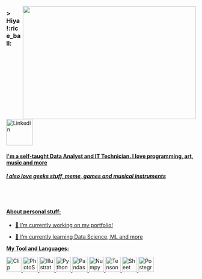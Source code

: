 <p align="right">
  <img width="460" height="300" src="https://user-images.githubusercontent.com/107581955/173957237-37cc54ea-1957-408f-80b9-15505d568d69.gif" align="right">
</p>

<h3 align="left"> > Hiya!:rice_ball:
</h3>

<p>
<a href="https://www.linkedin.com/in/danilomannucci/">
<img width="70" alt="Linkedin" src="https://img.shields.io/badge/LinkedIn-0077B5?style=for-the-badge&logo=linkedin&logoColor=whit"/>
</p>

<h4 align="left">
 I'm a self-taught Data Analyst and IT Technician. I love programming, art, music and more
</h4>
<h5>
 I also love geeks stuff, meme, games and musical instruments
</h5>


<br>
<br>


<h4>
   About personal stuff:
</h4>
   
   
 <p align="left" style="margin-bottom: 0px !important;">
 
- 🔭 I’m currently working on my portfolio!

- 🌱 I’m currently learning Data Science, ML and more


   
**My Tool and Languages:**
<p align="left" style="margin-bottom: 0px !important;">
  <a href="https://www.clipstudio.net/en/">
    <img width="40" alt="Clip Studio Paint" src="https://user-images.githubusercontent.com/107581955/173955588-3da6f6c4-7492-42ad-a859-3e4ede562a4d.png">
  </a>
<a href="https://www.adobe.com/products/photoshop.html">
    <img width="40" alt="PhotoShop" src="https://user-images.githubusercontent.com/107581955/173926362-5b66e99f-394c-4f54-aad3-b4581250c152.png">
</a>
  <a href="https://www.adobe.com/products/illustrator.html">
    <img width="40" alt="Illustrator" src="https://user-images.githubusercontent.com/107581955/173941055-a4e5967c-6f47-466b-908d-d6af7a1e3fb2.png">
</a>  
<a href="https://www.python.org/">
    <img width="40" alt="Python" src="https://user-images.githubusercontent.com/107581955/173927133-e225f74c-10fd-4030-8c1e-aef1eaf73168.png">
</a>
<a href="https://pandas.pydata.org/">
    <img width="40" alt="Pandas" src="https://user-images.githubusercontent.com/107581955/173941450-e67d3ba7-66e2-442f-986e-fd9b64703105.png">
</a> 
 <a href="https://numpy.org/">
    <img width="40" alt="Numpy" src="https://user-images.githubusercontent.com/107581955/173940242-dd20a3e7-5745-4f4e-baae-7675a463b047.png">
</a>  
 <a href="https://www.tensorflow.org/">
    <img width="40" alt="TensonFlow" src="https://user-images.githubusercontent.com/107581955/173940425-ae656de6-d029-4afd-87d4-1ee94a0e5bcb.png">
</a>  
<a href="https://www.google.com/sheets/about/">
    <img width="40" alt="Sheet" src="https://user-images.githubusercontent.com/107581955/173940591-df1ed204-7d18-4018-b460-e0977ad03372.png">
</a>  
<a href="https://www.postgresql.org/">
    <img width="40" alt="PostegreSQL" src="https://user-images.githubusercontent.com/107581955/173940720-f055d190-bfdb-49f4-849b-51a9b427a31a.png">
</a>  

  
   
</p>







